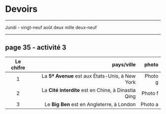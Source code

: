 # Devoirs

_____________
 Jundi - vingt-neuf août deux mille  deux-neuf
________


## page 35 - activité 3

Le chifre | pays/ville | photo |
:-------: | ------:|------:|
1 |La **5ª Avenue** est aux États-Unis, à New York   |Photo g |
2 |La **Cité interdite** est en Chine, à Dinastia Qing   |Photo f |
3 |Le **Big Ben** est en Angleterre, à London   |Photo a |
